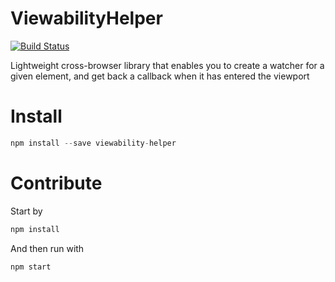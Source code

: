 # ViewabilityHelper

[![Build Status](https://travis-ci.org/outbrain/ViewabilityHelper.svg?branch=master)](https://travis-ci.org/outbrain/ViewabilityHelper)

Lightweight cross-browser library that enables you to create a watcher for a given element, and get back a callback when it has entered the viewport

# Install

```js
npm install --save viewability-helper
```

# Contribute

Start by 
```js
npm install
```

And then run with
```js
npm start
```